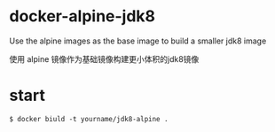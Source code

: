 # docker-alpine-jdk8
Use the alpine images as the base image to build a smaller jdk8 image

使用 alpine 镜像作为基础镜像构建更小体积的jdk8镜像
# start
```shell
$ docker biuld -t yourname/jdk8-alpine .
```

